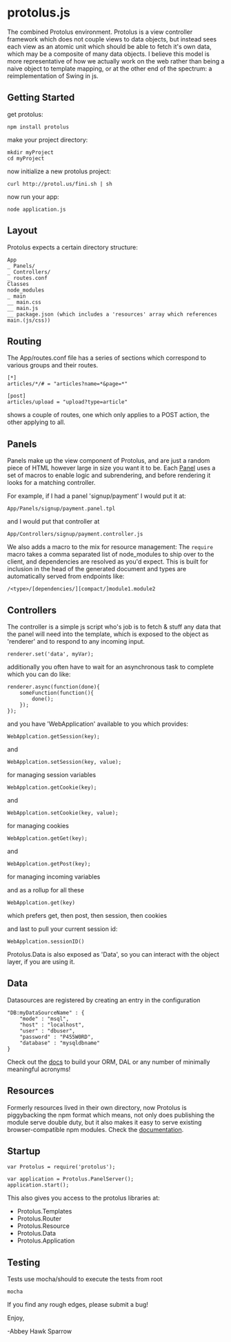 protolus.js
===========
The combined Protolus environment. Protolus is a view controller framework which does not couple views to data objects, but instead sees each view as an atomic unit which should be able to fetch it's own data, which may be a composite of many data objects. I believe this model is more representative of how we actually work on the web rather than being a naive object to template mapping, or at the other end of the spectrum: a reimplementation of Swing in js.

Getting Started
---------------

get protolus:

    npm install protolus
    
make your project directory:

    mkdir myProject
    cd myProject
    
now initialize a new protolus project:

    curl http://protol.us/fini.sh | sh
    
now run your app:

    node application.js

Layout
------
Protolus expects a certain directory structure:

    App
    _ Panels/
    _ Controllers/
    _ routes.conf
    Classes
    node_modules
    _ main
    __ main.css
    __ main.js
    __ package.json (which includes a 'resources' array which references main.(js/css))


Routing
-------

The App/routes.conf file has a series of sections which correspond to various groups and their routes.

    [*]
    articles/*/# = "articles?name=*&page=*"
    
    [post]
    articles/upload = "upload?type=article"
    
shows a couple of routes, one which only applies to a POST action, the other applying to all.

Panels
------

Panels make up the view component of Protolus, and are just a random piece of HTML however large in size you want it to be. Each [Panel](https://npmjs.org/package/protolus-templates) uses a set of macros to enable logic and subrendering, and before rendering it looks for a matching controller.

For example, if I had a panel 'signup/payment' I would put it at:

    App/Panels/signup/payment.panel.tpl

and I would put that controller at
    
    App/Controllers/signup/payment.controller.js
    
We also adds a macro to the mix for resource management: The `require` macro takes a comma separated list of node_modules to ship over to the client, and dependencies are resolved as you'd expect. This is built for inclusion in the head of the generated document and types are automatically served from endpoints like:

    /<type>/[dependencies/][compact/]module1.module2

Controllers
-----------
The controller is a simple js script who's job is to fetch & stuff any data that the panel will need into the template, which is exposed to the object as 'renderer' and to respond to any incoming input.

    renderer.set('data', myVar);
    
additionally you often have to wait for an asynchronous task to complete which you can do like:

    renderer.async(function(done){
        someFunction(function(){
            done();
        });
    });
    
and you have 'WebApplication' available to you which provides:

    WebApplcation.getSession(key);
    
and
    
    WebApplcation.setSession(key, value);
    
for managing session variables

    WebApplcation.getCookie(key);
    
and

    WebApplcation.setCookie(key, value);
    
for managing cookies


    WebApplcation.getGet(key);
    
and

    WebApplcation.getPost(key);
    
for managing incoming variables

and as a rollup for all these 

    WebApplcation.get(key)
    
which prefers get, then post, then session, then cookies

and last to pull your current session id:

    WebApplcation.sessionID()
    
Protolus.Data is also exposed as 'Data', so you can interact with the object layer, if you are using it.
    
Data
----
    
Datasources are registered by creating an entry in the configuration

    "DB:myDataSourceName" : {
        "mode" : "msql",
        "host" : "localhost",
        "user" : "dbuser",
        "password" : "P455W0RD",
        "database" : "mysqldbname"
    }

Check out the [docs](https://npmjs.org/package/protolus-data) to build your ORM, DAL or any number of minimally meaningful acronyms!
    
Resources
---------
Formerly resources lived in their own directory, now Protolus is piggybacking the npm format which means, not only does publishing the module serve double duty, but it also makes it easy to serve existing browser-compatible npm modules. Check the [documentation](https://npmjs.org/package/protolus-resource).

Startup
-------

    var Protolus = require('protolus');

    var application = Protolus.PanelServer();
    application.start();

This also gives you access to the protolus libraries at:

- Protolus.Templates 
- Protolus.Router
- Protolus.Resource
- Protolus.Data
- Protolus.Application

Testing
-------
Tests use mocha/should to execute the tests from root

    mocha

If you find any rough edges, please submit a bug!

Enjoy,

-Abbey Hawk Sparrow